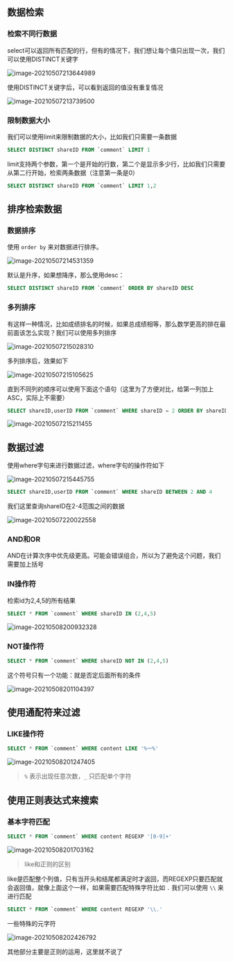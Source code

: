 ## 数据检索

### 检索不同行数据

select可以返回所有匹配的行，但有的情况下，我们想让每个值只出现一次，我们可以使用DISTINCT关键字

![image-20210507213644989](https://img.xiaoyou66.com/2021/05/07/6123c0a94ec95.png)

使用DISTINCT关键字后，可以看到返回的值没有重复情况

![image-20210507213739500](https://img.xiaoyou66.com/2021/05/07/78bcbbec98f81.png)

### 限制数据大小

我们可以使用limit来限制数据的大小，比如我们只需要一条数据

```sql
SELECT DISTINCT shareID FROM `comment` LIMIT 1
```

limit支持两个参数，第一个是开始的行数，第二个是显示多少行，比如我们只需要从第二行开始，检索两条数据（注意第一条是0）

```SQL
SELECT DISTINCT shareID FROM `comment` LIMIT 1,2
```

## 排序检索数据

### 数据排序

使用 `order by` 来对数据进行排序。

![image-20210507214531359](https://img.xiaoyou66.com/2021/05/07/73397378f0be6.png)

默认是升序，如果想降序，那么使用desc：

```sql
SELECT DISTINCT shareID FROM `comment` ORDER BY shareID DESC
```

### 多列排序

有这样一种情况，比如成绩排名的时候，如果总成绩相等，那么数学更高的排在最前面该怎么实现？我们可以使用多列排序

![image-20210507215028310](https://img.xiaoyou66.com/2021/05/07/bd8fce462e53f.png)

多列排序后，效果如下

![image-20210507215105625](https://img.xiaoyou66.com/2021/05/07/b94da7a11362f.png)

直到不同列的顺序可以使用下面这个语句（这里为了方便对比，给第一列加上ASC，实际上不需要）

```sql
SELECT shareID,userID FROM `comment` WHERE shareID = 2 ORDER BY shareID ASC,userID DESC
```

![image-20210507215211455](https://img.xiaoyou66.com/2021/05/07/dd050c965d646.png)

## 数据过滤

使用where字句来进行数据过滤，where字句的操作符如下

![image-20210507215445755](https://img.xiaoyou66.com/2021/05/07/8f59daedbf96b.png)

```sql
SELECT shareID,userID FROM `comment` WHERE shareID BETWEEN 2 AND 4
```

我们这里查询shareID在2-4范围之间的数据

![image-20210507220022558](https://img.xiaoyou66.com/2021/05/07/0275724d0800c.png)

### AND和OR

AND在计算次序中优先级更高。可能会错误组合，所以为了避免这个问题，我们需要加上括号

### IN操作符

检索id为2,4,5的所有结果

```sql
SELECT * FROM `comment` WHERE shareID IN (2,4,5)
```

![image-20210508200932328](https://img.xiaoyou66.com/2021/05/08/db1d6155169f0.png)

### NOT操作符

```sql
SELECT * FROM `comment` WHERE shareID NOT IN (2,4,5)
```

这个符号只有一个功能：就是否定后面所有的条件

![image-20210508201104397](https://img.xiaoyou66.com/2021/05/08/520a76da74160.png)

## 使用通配符来过滤

### LIKE操作符

```sql
SELECT * FROM `comment` WHERE content LIKE '%一%'
```

![image-20210508201247405](https://img.xiaoyou66.com/2021/05/08/a10427ac702a9.png)

> `%` 表示出现任意次数，`_` 只匹配单个字符

## 使用正则表达式来搜索

### 基本字符匹配

```sql
SELECT * FROM `comment` WHERE content REGEXP '[0-9]+'
```

![image-20210508201703162](https://img.xiaoyou66.com/2021/05/08/ca7dcf8c4605b.png)

> like和正则的区别

like是匹配整个列值，只有当开头和结尾都满足时才返回，而REGEXP只要匹配就会返回值，就像上面这个一样，如果需要匹配特殊字符比如 `.` 我们可以使用 `\\` 来进行匹配

```sql
SELECT * FROM `comment` WHERE content REGEXP '\\.'
```

一些特殊的元字符

![image-20210508202426792](https://img.xiaoyou66.com/2021/05/08/1c21abfc610c1.png)

其他部分主要是正则的运用，这里就不说了

